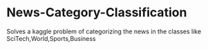 # News-Category-Classification
Solves a kaggle problem of categorizing the news in the classes like SciTech,World,Sports,Business
